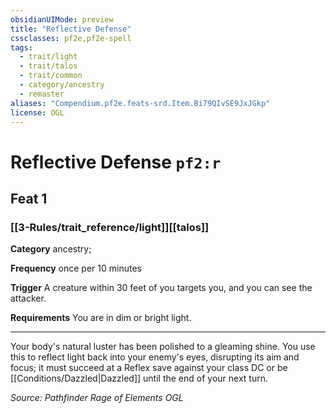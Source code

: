 ```yaml
---
obsidianUIMode: preview
title: "Reflective Defense"
cssclasses: pf2e,pf2e-spell
tags:
  - trait/light
  - trait/talos
  - trait/common
  - category/ancestry
  - remaster
aliases: "Compendium.pf2e.feats-srd.Item.Bi79QIvSE9JxJGkp"
license: OGL
---
```

# Reflective Defense `pf2:r`
## Feat 1
### [[3-Rules/trait_reference/light]][[talos]]

**Category** ancestry; 




**Frequency** once per 10 minutes

**Trigger** A creature within 30 feet of you targets you, and you can see the attacker.

**Requirements** You are in dim or bright light.

* * *

Your body's natural luster has been polished to a gleaming shine. You use this to reflect light back into your enemy's eyes, disrupting its aim and focus; it must succeed at a Reflex save against your class DC or be [[Conditions/Dazzled|Dazzled]] until the end of your next turn.

*Source: Pathfinder Rage of Elements*
*OGL*